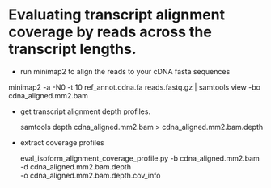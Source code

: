 # Evaluating transcript alignment coverage by reads across the transcript lengths.

- run minimap2 to align the reads to your cDNA fasta sequences

 minimap2 -a -N0 -t 10 ref_annot.cdna.fa reads.fastq.gz | samtools view -bo cdna_aligned.mm2.bam


- get transcript alignment depth profiles.

  samtools depth cdna_aligned.mm2.bam > cdna_aligned.mm2.bam.depth

- extract coverage profiles

   eval_isoform_alignment_coverage_profile.py -b cdna_aligned.mm2.bam \
                                              -d cdna_aligned.mm2.bam.depth \
                                              -o cdna_aligned.mm2.bam.depth.cov_info

    
    